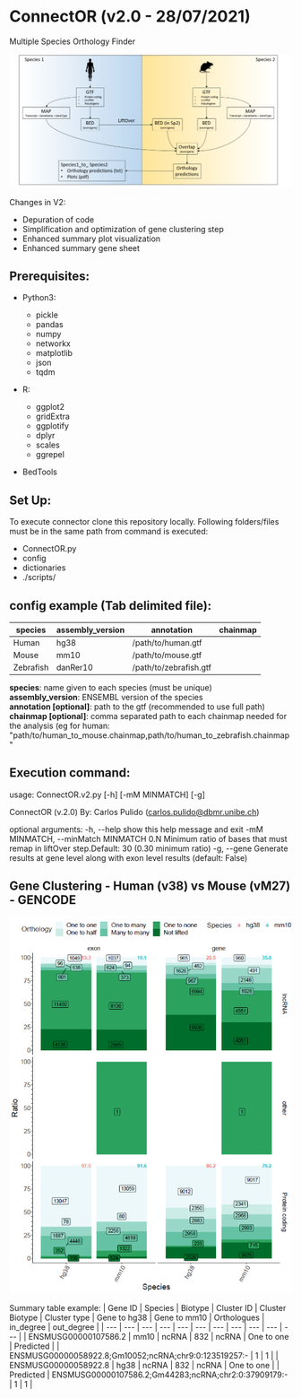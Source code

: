 # ConnectOR (v2.0 - 28/07/2021)
Multiple Species Orthology Finder

![Image not available](https://raw.githubusercontent.com/Carlospq/ConnectOR/master/raw/ConnectOR.png "ConnectOR summary")

Changes in V2:
* Depuration of code
* Simplification and optimization of gene clustering step
* Enhanced summary plot visualization
* Enhanced summary gene sheet

## Prerequisites:
- Python3:
  * pickle
  * pandas
  * numpy
  * networkx
  * matplotlib
  * json
  * tqdm
 
- R:
  * ggplot2
  * gridExtra
  * ggplotify
  * dplyr
  * scales
  * ggrepel
  
- BedTools

## Set Up:
To execute connector clone this repository locally.
Following folders/files must be in the same path from command is executed:
  - ConnectOR.py
  - config
  - dictionaries
  - ./scripts/
 
## config example (Tab delimited file):
| species | assembly_version |annotation | chainmap |
| --- | --- | --- | --- |
| Human | hg38 | /path/to/human.gtf |  |
| Mouse	| mm10	| /path/to/mouse.gtf |  |
| Zebrafish | danRer10 | /path/to/zebrafish.gtf |  |

   **species**: name given to each species (must be unique)  
   **assembly_version**: ENSEMBL version of the species  
   **annotation [optional]**: path to the gtf (recommended to use full path)  
   **chainmap [optional]**: comma separated path to each chainmap needed for the analysis (eg for human: "path/to/human_to_mouse.chainmap,path/to/human_to_zebrafish.chainmap"  

## Execution command:
usage: ConnectOR.v2.py [-h] [-mM MINMATCH] [-g]

ConnectOR (v.2.0)
By: Carlos Pulido (carlos.pulido@dbmr.unibe.ch)

optional arguments:
  -h, --help            show this help message and exit
  -mM MINMATCH, --minMatch MINMATCH
                        0.N Minimum ratio of bases that must remap in liftOver
                        step.Default: 30 (0.30 minimum ratio)
  -g, --gene            Generate results at gene level along with exon level
                        results (default: False)
  
## Gene Clustering - Human (v38) vs Mouse (vM27) - GENCODE
![Image not available](https://raw.githubusercontent.com/Carlospq/ConnectOR/master/raw/GENCODE_hg38_mm10.png "ConnectOR summary")

Summary table example:
| Gene ID | Species | Biotype | Cluster ID | Cluster Biotype | Cluster type | Gene to hg38 | Gene to mm10 | Orthologues | in_degree | out_degree |
| ---     | ---     | ---     | ---        | ---             | ---          | ---          | ---          | ---         | ---       | ---        |
| ENSMUSG00000107586.2 | mm10 | ncRNA | 832 | ncRNA | One to one | Predicted |  | ENSMUSG00000058922.8;Gm10052;ncRNA;chr9:0:123519257:- | 1 | 1 |
| ENSMUSG00000058922.8 | hg38 | ncRNA | 832 | ncRNA | One to one |  | Predicted | ENSMUSG00000107586.2;Gm44283;ncRNA;chr2:0:37909179:- | 1 | 1 |
